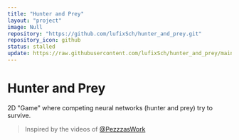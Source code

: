 ```yaml
---
title: "Hunter and Prey"
layout: "project"
image: Null
repository: "https://github.com/lufixSch/hunter_and_prey.git"
repository_icon: github
status: stalled
update: https://raw.githubusercontent.com/lufixSch/hunter_and_prey/main/README.md
---
```


# Hunter and Prey
2D "Game" where competing neural networks (hunter and prey) try to survive.

> Inspired by the videos of [@PezzzasWork](https://www.youtube.com/@PezzzasWork)
